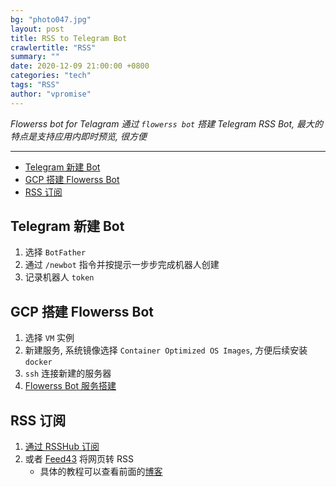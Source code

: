 ```yaml
---
bg: "photo047.jpg"
layout: post
title: RSS to Telegram Bot
crawlertitle: "RSS"
summary: ""
date: 2020-12-09 21:00:00 +0800
categories: "tech"
tags: "RSS"
author: "vpromise"
---
```


*Flowerss bot for Telagram  通过 `flowerss bot` 搭建 Telegram RSS Bot, 最大的特点是支持应用内即时预览, 很方便*

---

- [Telegram 新建 Bot](#telegram-新建-bot)
- [GCP 搭建 Flowerss Bot](#gcp-搭建-flowerss-bot)
- [RSS 订阅](#rss-订阅)

## Telegram 新建 Bot

1. 选择 `BotFather`
2. 通过 `/newbot` 指令并按提示一步步完成机器人创建
3. 记录机器人 `token`

## GCP 搭建 Flowerss Bot

1. 选择 `VM` 实例
2. 新建服务, 系统镜像选择 `Container Optimized OS Images`, 方便后续安装 `docker`
3. `ssh` 连接新建的服务器
4. [Flowerss Bot 服务搭建](https://flowerss-bot.now.sh/#/install?id=docker-%e9%83%a8%e7%bd%b2)

## RSS 订阅

1. [通过 RSSHub 订阅](https://docs.rsshub.app/)
2. 或者 [Feed43](https://feed43.com/) 将网页转 RSS
   - 具体的教程可以查看前面的[博客](https://vpromise.github.io/tech/03-IFTTT/)